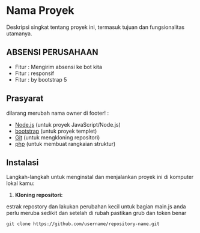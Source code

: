 # Nama Proyek

Deskripsi singkat tentang proyek ini, termasuk tujuan dan fungsionalitas utamanya.

## ABSENSI PERUSAHAAN

- Fitur : Mengirim absensi ke bot kita
- Fitur : responsif
- Fitur : by bootstrap 5

## Prasyarat

dilarang merubah nama owner di footer! :

- [Node.js](https://nodejs.org) (untuk proyek JavaScript/Node.js)
- [bootstrap](https://getbootstrap.com) (untuk proyek templet)
- [Git](https://git-scm.com) (untuk mengkloning repositori)
- [php](https://www.php.net) (untuk membuat rangkaian struktur)
## Instalasi

Langkah-langkah untuk menginstal dan menjalankan proyek ini di komputer lokal kamu:

1. **Kloning repositori:**

 estrak repostory dan lakukan perubahan kecil
 untuk bagian main.js anda perlu meruba sedikit 
 dan setelah di rubah pastikan grub dan token benar
   ```
   git clone https://github.com/username/repository-name.git
